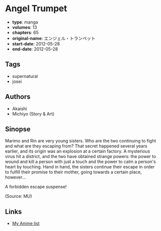 # Angel Trumpet

-   **type**: manga
-   **volumes**: 13
-   **chapters**: 65
-   **original-name**: エンジェル・トランペット
-   **start-date**: 2012-05-28
-   **end-date**: 2012-05-28

## Tags

-   supernatural
-   josei

## Authors

-   Akaishi
-   Michiyo (Story & Art)

## Sinopse

Marimo and Rin are very young sisters. Who are the two continuing to fight and what are they escaping from? That secret happened several years earlier, and its origin was an explosion at a certain factory. A mysterious virus hit a district, and the two have obtained strange powers: the power to wound and kill a person with just a touch and the power to calm a person's heart by touching. Hand in hand, the sisters continue their escape in order to fulfill their promise to their mother, going towards a certain place, however...

A forbidden escape suspense!

(Source: MU)

## Links

-   [My Anime list](https://myanimelist.net/manga/68013/Angel_Trumpet)
